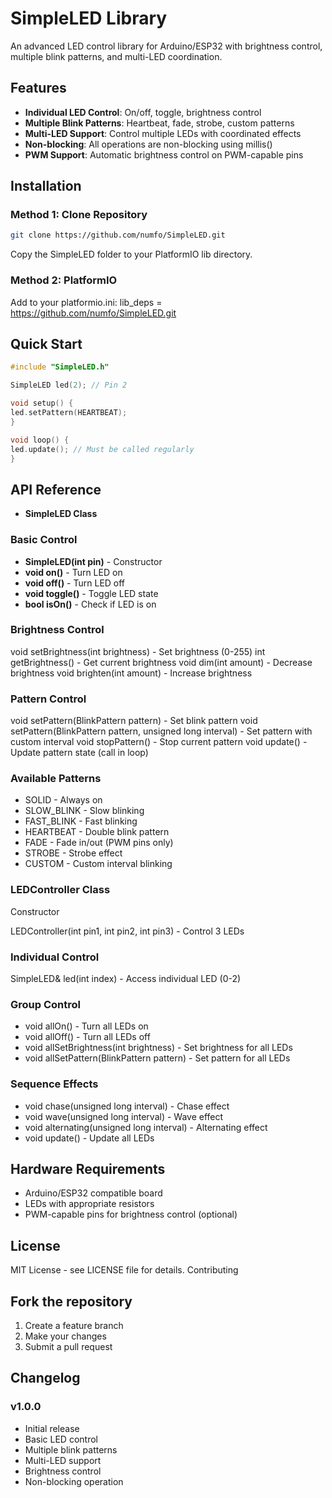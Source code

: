 # SimpleLED Library

An advanced LED control library for Arduino/ESP32 with brightness control, multiple blink patterns, and multi-LED coordination.

## Features

- **Individual LED Control**: On/off, toggle, brightness control
- **Multiple Blink Patterns**: Heartbeat, fade, strobe, custom patterns
- **Multi-LED Support**: Control multiple LEDs with coordinated effects
- **Non-blocking**: All operations are non-blocking using millis()
- **PWM Support**: Automatic brightness control on PWM-capable pins

## Installation

### Method 1: Clone Repository

```bash
git clone https://github.com/numfo/SimpleLED.git
```

Copy the SimpleLED folder to your PlatformIO lib directory.

### Method 2: PlatformIO

Add to your platformio.ini:
lib_deps =
https://github.com/numfo/SimpleLED.git

## Quick Start

```cpp
#include "SimpleLED.h"

SimpleLED led(2); // Pin 2

void setup() {
led.setPattern(HEARTBEAT);
}

void loop() {
led.update(); // Must be called regularly
}
```

## API Reference

- **SimpleLED Class**

### Basic Control

- **SimpleLED(int pin)** - Constructor
- **void on()** - Turn LED on
- **void off()** - Turn LED off
- **void toggle()** - Toggle LED state
- **bool isOn()** - Check if LED is on

### Brightness Control

void setBrightness(int brightness) - Set brightness (0-255)
int getBrightness() - Get current brightness
void dim(int amount) - Decrease brightness
void brighten(int amount) - Increase brightness

### Pattern Control

void setPattern(BlinkPattern pattern) - Set blink pattern
void setPattern(BlinkPattern pattern, unsigned long interval) - Set pattern with custom interval
void stopPattern() - Stop current pattern
void update() - Update pattern state (call in loop)

### Available Patterns

- SOLID - Always on
- SLOW_BLINK - Slow blinking
- FAST_BLINK - Fast blinking
- HEARTBEAT - Double blink pattern
- FADE - Fade in/out (PWM pins only)
- STROBE - Strobe effect
- CUSTOM - Custom interval blinking

### LEDController Class

Constructor

LEDController(int pin1, int pin2, int pin3) - Control 3 LEDs

### Individual Control

SimpleLED& led(int index) - Access individual LED (0-2)

### Group Control

- void allOn() - Turn all LEDs on
- void allOff() - Turn all LEDs off
- void allSetBrightness(int brightness) - Set brightness for all LEDs
- void allSetPattern(BlinkPattern pattern) - Set pattern for all LEDs

### Sequence Effects

- void chase(unsigned long interval) - Chase effect
- void wave(unsigned long interval) - Wave effect
- void alternating(unsigned long interval) - Alternating effect
- void update() - Update all LEDs

## Hardware Requirements

- Arduino/ESP32 compatible board
- LEDs with appropriate resistors
- PWM-capable pins for brightness control (optional)

## License

MIT License - see LICENSE file for details.
Contributing

## Fork the repository

1. Create a feature branch
2. Make your changes
3. Submit a pull request

## Changelog

### v1.0.0

- Initial release
- Basic LED control
- Multiple blink patterns
- Multi-LED support
- Brightness control
- Non-blocking operation
